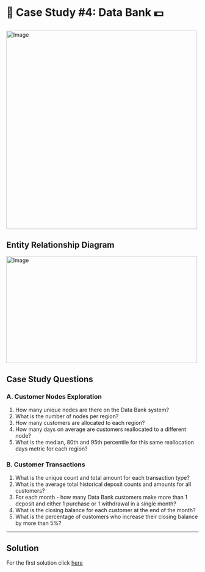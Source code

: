 # :bank:			 Case Study #4: Data Bank :dollar:		

##

<img src="https://user-images.githubusercontent.com/98579297/173790786-648ae6f4-dee0-42f8-9847-ee250944fda0.png" alt="Image" width="500" height="520">

## Entity Relationship Diagram

<img src="https://user-images.githubusercontent.com/98579297/173790563-4021f13c-1c5d-4649-9c6f-863a523989e6.png" alt="Image" width="500" height="280">

## Case Study Questions

### A. Customer Nodes Exploration

1. How many unique nodes are there on the Data Bank system?
2. What is the number of nodes per region?
3. How many customers are allocated to each region?
4. How many days on average are customers reallocated to a different node?
5. What is the median, 80th and 95th percentile for this same reallocation days metric for each region?

### B. Customer Transactions

1. What is the unique count and total amount for each transaction type?
2. What is the average total historical deposit counts and amounts for all customers?
3. For each month - how many Data Bank customers make more than 1 deposit and either 1 purchase or 1 withdrawal in a single month?
4. What is the closing balance for each customer at the end of the month?
5. What is the percentage of customers who increase their closing balance by more than 5%?

  
  ***

## Solution

For the first solution click [here](https://github.com/yairtes/The-8-Week-SQL-Challenge/blob/main/Case%20Study%20%234%20-%20Data%20Bank/A.%20Customer%20Nodes%20Exploration.md)

